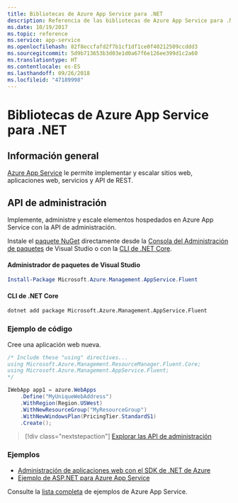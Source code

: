 ```yaml
---
title: Bibliotecas de Azure App Service para .NET
description: Referencia de las bibliotecas de Azure App Service para .NET
ms.date: 10/19/2017
ms.topic: reference
ms.service: app-service
ms.openlocfilehash: 82f8eccfafd2f7b1cf1df1ce0f40212509ccddd3
ms.sourcegitcommit: 5d9b713653b3d03e1d0a67f6e126ee399d1c2a60
ms.translationtype: HT
ms.contentlocale: es-ES
ms.lasthandoff: 09/26/2018
ms.locfileid: "47189998"
---
```

# <a name="azure-app-service-libraries-for-net"></a>Bibliotecas de Azure App Service para .NET

## <a name="overview"></a>Información general

[Azure App Service](/azure/app-service/app-service-value-prop-what-is) le permite implementar y escalar sitios web, aplicaciones web, servicios y API de REST.

## <a name="management-api"></a>API de administración

Implemente, administre y escale elementos hospedados en Azure App Service con la API de administración.

Instale el [paquete NuGet](https://www.nuget.org/packages/Microsoft.Azure.Management.AppService.Fluent) directamente desde la [Consola del Administración de paquetes][PackageManager] de Visual Studio o con la [CLI de .NET Core][DotNetCLI].


#### <a name="visual-studio-package-manager"></a>Administrador de paquetes de Visual Studio

```powershell
Install-Package Microsoft.Azure.Management.AppService.Fluent
```

#### <a name="net-core-cli"></a>CLI de .NET Core

```bash
dotnet add package Microsoft.Azure.Management.AppService.Fluent
```

### <a name="code-example"></a>Ejemplo de código

Cree una aplicación web nueva.

```csharp
/* Include these "using" directives...
using Microsoft.Azure.Management.ResourceManager.Fluent.Core;
using Microsoft.Azure.Management.AppService.Fluent;
*/

IWebApp app1 = azure.WebApps
    .Define("MyUniqueWebAddress")
    .WithRegion(Region.USWest)
    .WithNewResourceGroup("MyResourceGroup")
    .WithNewWindowsPlan(PricingTier.StandardS1)
    .Create();
```

> [!div class="nextstepaction"]
> [Explorar las API de administración](/dotnet/api/overview/azure/appservice/management)

### <a name="samples"></a>Ejemplos

* [Administración de aplicaciones web con el SDK de .NET de Azure](https://azure.microsoft.com/resources/samples/app-service-web-dotnet-manage/)
* [Ejemplo de ASP.NET para Azure App Service](https://azure.microsoft.com/resources/samples/app-service-web-dotnet-get-started/)

Consulte la [lista completa](https://azure.microsoft.com/resources/samples/?platform=dotnet&term=app%20service) de ejemplos de Azure App Service.

[PackageManager]: https://docs.microsoft.com/nuget/tools/package-manager-console
[DotNetCLI]: https://docs.microsoft.com/dotnet/core/tools/dotnet-add-package